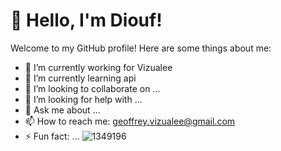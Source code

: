 # 👋 Hello, I'm Diouf!

Welcome to my GitHub profile! Here are some things about me:

- 🔭 I’m currently working for Vizualee
- 🌱 I’m currently learning api
- 👯 I’m looking to collaborate on ...
- 🤔 I’m looking for help with ...
- 💬 Ask me about ...
- 📫 How to reach me: geoffrey.vizualee@gmail.com  
- ⚡ Fun fact: ...
![1349196](https://github.com/DioufFLR/DioufFLR/assets/99737030/a00d3a34-5386-4ccc-8bea-22c52c103af7)
